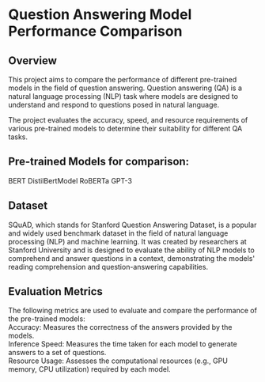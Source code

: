 
# Question Answering Model Performance Comparison
## Overview
This project aims to compare the performance of different pre-trained models in the field of question answering. Question answering (QA) is a natural language processing (NLP) task where models are designed to understand and respond to questions posed in natural language.

The project evaluates the accuracy, speed, and resource requirements of various pre-trained models to determine their suitability for different QA tasks.

## Pre-trained Models for comparison:

BERT 
DistilBertModel
RoBERTa 
GPT-3

## Dataset
SQuAD, which stands for Stanford Question Answering Dataset, is a popular and widely used benchmark dataset in the field of natural language processing (NLP) and machine learning. It was created by researchers at Stanford University and is designed to evaluate the ability of NLP models to comprehend and answer questions in a context, demonstrating the models' reading comprehension and question-answering capabilities.

## Evaluation Metrics
The following metrics are used to evaluate and compare the performance of the pre-trained models:<br>
Accuracy: Measures the correctness of the answers provided by the models.<br>
Inference Speed: Measures the time taken for each model to generate answers to a set of questions.<br>
Resource Usage: Assesses the computational resources (e.g., GPU memory, CPU utilization) required by each model.
